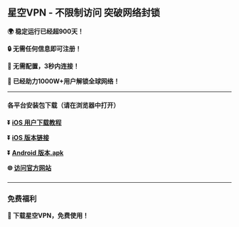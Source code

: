 ## 星空VPN - 不限制访问 突破网络封锁 #
**:earth_africa: 稳定运行已经超900天！**

**:lock: 无需任何信息即可注册！**

**:rocket: 无需配置，3秒内连接！**

**:man: 已经助力1000W+用户解锁全球网络！**

- - - -
#### 各平台安装包下载（请在浏览器中打开）

**:arrow_double_down: [iOS 用户下载教程](https://lets-contact.onelink.me/0dzS/3my1vynb)** 

**:arrow_double_down: [iOS 版本链接](https://appshare.onelink.me/7uiT/33e7470c)**

**:arrow_double_down: [Android 版本.apk](http://appshare.peipeiyou.com/8qOF/dnmul6gi)**

**:globe_with_meridians: [访问官方网站](http://appshare.peipeiyou.com/8qOF/cvdgcw9v)** 

###
---
### 免费福利
**:gift: 下载星空VPN，免费使用！**
